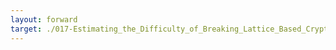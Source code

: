 ```yaml
---
layout: forward
target: ./017-Estimating_the_Difficulty_of_Breaking_Lattice_Based_Cryptography
---
```

